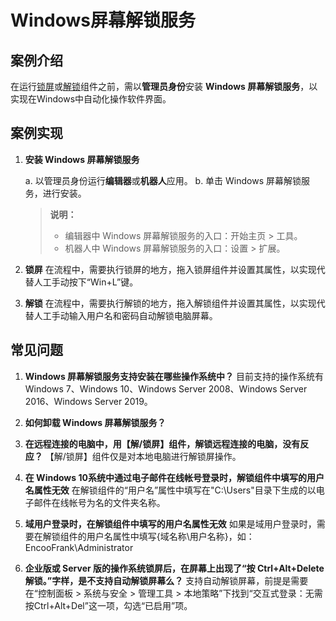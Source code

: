 # Windows屏幕解锁服务
## 案例介绍
在运行[锁屏](System/Screen/WindowsLockActivity.md)或[解锁](System/Screen/WindowsUnlockActivity.md)组件之前，需以**管理员身份**安装 **Windows 屏幕解锁服务**，以实现在Windows中自动化操作软件界面。

## 案例实现
1. **安装 Windows 屏幕解锁服务** 
  
   a. 以管理员身份运行**编辑器**或**机器人**应用。
   b. 单击 Windows 屏幕解锁服务，进行安装。
   >**说明：**
   >- 编辑器中 Windows 屏幕解锁服务的入口：开始主页 > 工具。
   >- 机器人中 Windows 屏幕解锁服务的入口：设置 > 扩展。
2. **锁屏**
在流程中，需要执行锁屏的地方，拖入锁屏组件并设置其属性，以实现代替人工手动按下“Win+L”键。

3. **解锁**
在流程中，需要执行解锁的地方，拖入解锁组件并设置其属性，以实现代替人工手动输入用户名和密码自动解锁电脑屏幕。




## 常见问题
1. **Windows 屏幕解锁服务支持安装在哪些操作系统中？**
   目前支持的操作系统有 Windows 7、Windows 10、Windows Server 2008、Windows Server 2016、Windows Server 2019。
2. **如何卸载 Windows 屏幕解锁服务？**
   
3. **在远程连接的电脑中，用【解/锁屏】组件，解锁远程连接的电脑，没有反应？**
   【解/锁屏】组件仅是对本地电脑进行解锁屏操作。

4. **在 Windows 10系统中通过电子邮件在线帐号登录时，解锁组件中填写的用户名属性无效** 
   在解锁组件的“用户名”属性中填写在"C:\Users"目录下生成的以电子邮件在线帐号为名的文件夹名称。

5. **域用户登录时，在解锁组件中填写的用户名属性无效**
   如果是域用户登录时，需要在解锁组件的用户名属性中填写{域名称\用户名称}，如：EncooFrank\Administrator

6. **企业版或 Server 版的操作系统锁屏后，在屏幕上出现了“按 Ctrl+Alt+Delete 解锁。”字样，是不支持自动解锁屏幕么？**
    支持自动解锁屏幕，前提是需要在“控制面板 > 系统与安全 > 管理工具 > 本地策略”下找到“交互式登录：无需按Ctrl+Alt+Del”这一项，勾选“已启用”项。
